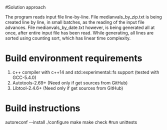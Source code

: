 #Solution approach

The program reads input file line-by-line. File medianvals_by_zip.txt is being created line by line, in small batches, as the reading of the input file advances.
File medianvals_by_date.txt however, is being generated all at once, after entire input file has been read. While generating, all lines are sorted using counting sort, which has linear time complexity.

# Build environment requirements

1. c++ compiler with c++14 and std::experimental::fs support (tested with GCC-5.4.0)
2. Autotools-2.69+ (Need only if get sources from GitHub)
3. Libtool-2.4.6+  (Need only if get sources from GitHub)

# Build instructions

autoreconf --install
./configure
make
make check #run unittests
